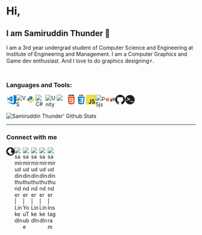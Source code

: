 # Hi,
## I am Samiruddin Thunder 👋
I am a 3rd year undergrad student of Computer Science and Engineering at Institute of Engineering and Management. I am a Computer Graphics and Game dev enthusiast. And I love to do graphics designing⚡.
<br/>
<br/>

### Languages and Tools:

[<img align="left" alt="Visual Studio Code" width="26px" src="https://raw.githubusercontent.com/github/explore/80688e429a7d4ef2fca1e82350fe8e3517d3494d/topics/visual-studio-code/visual-studio-code.png" />][website]
[<img width="26px" align="left" alt="VS" src="https://img.icons8.com/fluent/48/000000/visual-studio-2019.png"/>][website]
[<img align="left" alt="Python" width="26px" src="https://raw.githubusercontent.com/github/explore/80688e429a7d4ef2fca1e82350fe8e3517d3494d/topics/python/python.png" />][website]
[<img width="26px" align="left" alt="C#" src="https://img.icons8.com/color/48/000000/c-sharp-logo.png"/>][website]
[<img align="left" alt="Unity" width="30px" alt="Unity" src="https://icon-library.com/images/unity-icon/unity-icon-1.jpg" />][website]
[<img width="26px" align="left" src="https://img.icons8.com/color/48/000000/c-programming.png"/>][website]
[<img align="left" alt="HTML5" width="26px" src="https://raw.githubusercontent.com/github/explore/80688e429a7d4ef2fca1e82350fe8e3517d3494d/topics/html/html.png" />][website]
[<img align="left" alt="CSS3" width="26px" src="https://raw.githubusercontent.com/github/explore/80688e429a7d4ef2fca1e82350fe8e3517d3494d/topics/css/css.png" />][website]
[<img align="left" alt="JavaScript" width="26px" src="https://raw.githubusercontent.com/github/explore/80688e429a7d4ef2fca1e82350fe8e3517d3494d/topics/javascript/javascript.png" />][website]
[<img align="left" alt="p5js" width="26px" src="https://hello.p5js.org/assets/p5-sq-reverse.svg" />][website]
[<img align="left" alt="Git" width="26px" src="https://raw.githubusercontent.com/github/explore/80688e429a7d4ef2fca1e82350fe8e3517d3494d/topics/git/git.png" />][website]
[<img align="left" alt="GitHub" width="26px" src="https://raw.githubusercontent.com/github/explore/78df643247d429f6cc873026c0622819ad797942/topics/github/github.png" />][website]
[<img align="left" alt="Terminal" width="26px" src="https://raw.githubusercontent.com/github/explore/80688e429a7d4ef2fca1e82350fe8e3517d3494d/topics/terminal/terminal.png" />][website]


<br/>
<br/>

![Samiruddin Thunder' Github Stats](https://github-readme-stats.vercel.app/api?username=samir2901&show_icons=true&hide-border=true&theme=dracula)

---

###  Connect with me
[<img align="left" alt="thunder-portfolio.herokuapp.com" width="22px" src="https://raw.githubusercontent.com/iconic/open-iconic/master/svg/globe.svg" />][website]
[<img align="left" alt="samiruddin thunder | LinkedIn" width="22px" src="https://cdn.jsdelivr.net/npm/simple-icons@v3/icons/linkedin.svg" />][linkedin]
[<img align="left" alt="samiruddin thunder | YouTube" width="22px" src="https://cdn.jsdelivr.net/npm/simple-icons@v3/icons/youtube.svg" />][youtube]
[<img align="left" alt="samiruddin thunder | LinkedIn" width="22px" src="https://static.itch.io/images/itchio-textless-black.svg" />][itchio]
[<img align="left" alt="samiruddin thunder | LinkedIn" width="22px" src="https://cdn.jsdelivr.net/npm/simple-icons@v3/icons/facebook.svg" />][facebook]
[<img align="left" alt="samiruddin thunder | Instagram" width="22px" src="https://cdn.jsdelivr.net/npm/simple-icons@v3/icons/instagram.svg" />][instagram]






[website]: https://thunder-portfolio.herokuapp.com/
[youtube]: https://www.youtube.com/channel/UC_qxEvodGYjm8CYcf9qQtOw
[itchio]: https://thundersam.itch.io
[facebook]:https://www.facebook.com/samiruddin.thunder.5
[instagram]: https://www.instagram.com/samthunder2901
[linkedin]: https://in.linkedin.com/in/samiruddin-thunder-bb8852192
